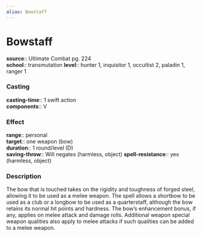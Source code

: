 ```yaml
---
alias: Bowstaff
---
```


# Bowstaff 

**source**:: Ultimate Combat pg. 224  
**school**:: transmutation
**level**:: hunter 1, inquisitor 1, occultist 2, paladin 1, ranger 1

### Casting 

**casting-time**:: 1 swift action  
**components**:: V

### Effect 

**range**:: personal  
**target**:: one weapon (bow)  
**duration**:: 1 round/level (D)  
**saving-throw**:: Will negates (harmless, object)
**spell-resistance**:: yes (harmless, object)

### Description 

The bow that is touched takes on the rigidity and toughness of forged steel, allowing it to be used as a melee weapon. The spell allows a shortbow to be used as a club or a longbow to be used as a quarterstaff, although the bow retains its normal hit points and hardness. The bow’s enhancement bonus, if any, applies on melee attack and damage rolls. Additional weapon special weapon qualities also apply to melee attacks if such qualities can be added to a melee weapon.
